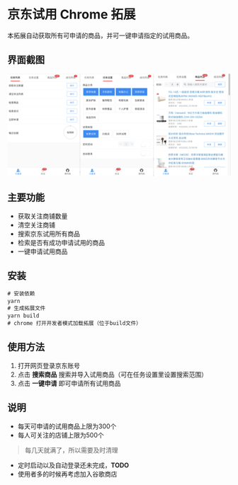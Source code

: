 # 京东试用 Chrome 拓展
本拓展自动获取所有可申请的商品，并可一键申请指定的试用商品。

## 界面截图
![界面](./img/interface.png)

## 主要功能
* 获取关注商铺数量
* 清空关注商铺
* 搜索京东试用所有商品
* 检索是否有成功申请试用的商品
* 一键申请试用商品

## 安装
```js
# 安装依赖
yarn
# 生成拓展文件
yarn build
# chrome 打开开发者模式加载拓展（位于build文件）
```

## 使用方法
1. 打开网页登录京东账号
2. 点击 **搜索商品** 搜索并导入试用商品（可在任务设置里设置搜索范围）
3. 点击 **一键申请** 即可申请所有试用商品

## 说明
* 每天可申请的试用商品上限为300个
* 每人可关注的店铺上限为500个
>每几天就满了，所以需要及时清理
* 定时启动以及自动登录还未完成，**TODO**
* 使用者多的时候再考虑加入谷歌商店
